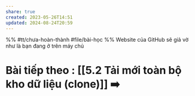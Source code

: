 ```yaml
---
share: true
created: 2023-05-26T14:51
updated: 2024-08-24T20:59
---
```

%%
#tt/chưa-hoàn-thành
#file/bài-học
%%
Website của GitHub sẽ giả vờ như là bạn đang ở trên máy chủ
# Bài tiếp theo : [[5.2 Tải mới toàn bộ kho dữ liệu (clone)]] ➡️


